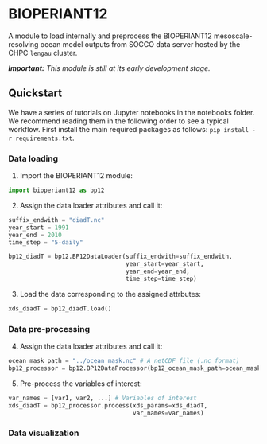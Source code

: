 # **BIOPERIANT12**
A module to load internally and preprocess the BIOPERIANT12 mesoscale-resolving ocean model outputs from SOCCO data server hosted by the CHPC `lengau` cluster.

***Important:*** *This module is still at its early development stage.*


## **Quickstart**
We have a series of tutorials on Jupyter notebooks in the notebooks folder. We recommend reading them in the following order to see a typical workflow. First install the main required packages as follows: `pip install -r requirements.txt`.

### Data loading
1. Import the BIOPERIANT12 module:
```python
import bioperiant12 as bp12
```
2. Assign the data loader attributes and call it:
```python
suffix_endwith = "diadT.nc"
year_start = 1991
year_end = 2010
time_step = "5-daily"

bp12_diadT = bp12.BP12DataLoader(suffix_endwith=suffix_endwith,
                                 year_start=year_start,
                                 year_end=year_end,
                                 time_step=time_step)
```
3. Load the data corresponding to the assigned attrbutes:
```python
xds_diadT = bp12_diadT.load()
```

### Data pre-processing
4. Assign the data loader attributes and call it:
```python
ocean_mask_path = "../ocean_mask.nc" # A netCDF file (.nc format)
bp12_processor = bp12.BP12DataProcessor(bp12_ocean_mask_path=ocean_mask_path)
```
5. Pre-process the variables of interest:
```python
var_names = [var1, var2, ...] # Variables of interest
xds_diadT = bp12_processor.process(xds_params=xds_diadT,
                                   var_names=var_names)
```

### Data visualization
